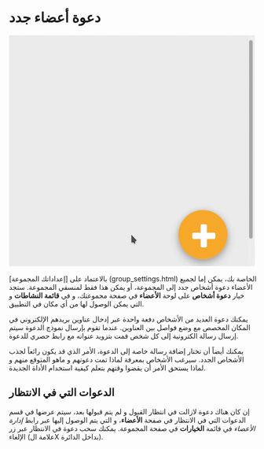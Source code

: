 # دعوة أعضاء جدد

<img class="screenshot" alt="Action menu" src="action_menu.gif" />

بالاعتماد على [إعداداتك المجموعة] (group_settings.html) الخاصة بك، يمكن إما لجميع الأعضاء دعوة أشخاص جدد إلى المجموعة، أو يمكن هذا فقط لمنسقي المجموعة. ستجد خيار **دعوة أشخاص** على لوحة **الأعضاء** في صفحة مجموعتك، و في **قائمة النشاطات** و التي يمكن الوصول لها من أي مكان في التطبيق.

يمكنك دعوة العديد من الأشخاص دفعة واحدة عبر إدخال عناوين بريدهم الإلكتروني في المكان المخصص مع وضع فواصل بين العناوين. عندما تقوم بإرسال نموذج الدعوة سيتم إرسال رسالة الكترونية إلى كل شخص قمت بتزويد عنوانه مع رابط حصري للدعوة.

يمكنك أيضاً أن تختار إضافة رسالة خاصة إلى الدعوة، الأمر الذي قد يكون رائعاً لجذب الأشخاص الجدد. سيرغب الأشخاص بمعرفة لماذا تمت دعوتهم و ماهو المتوقع منهم و لماذا يستحق الأمر أن يقضوا وقتهم بتعلم كيفية استخدام الأداة الجديدة. 


## الدعوات التي في الانتظار

إن كان هناك دعوة لازالت في انتظار القبول و لم يتم قبولها بعد، سيتم عرضها في قسم الدعوات التي في الانتظار في صفحة **الأعضاء**، و التي يتم الوصول إليها عبر رابط *إدارة الأعضاء* في قائمة **الخيارات** في صفحة المجموعة. يمكنك سحب دعوة في الانتظار عبر زر الإلغاء (علامة الX بداخل الدائرة).
